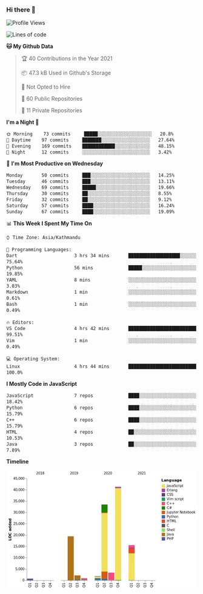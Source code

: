 ### Hi there 👋


<!--START_SECTION:waka-->
![Profile Views](http://img.shields.io/badge/Profile%20Views-0-blue)

![Lines of code](https://img.shields.io/badge/From%20Hello%20World%20I%27ve%20Written-119440%20lines%20of%20code-blue)

**🐱 My Github Data** 

> 🏆 40 Contributions in the Year 2021
 > 
> 📦 47.3 kB Used in Github's Storage 
 > 
> 🚫 Not Opted to Hire
 > 
> 📜 60 Public Repositories 
 > 
> 🔑 11 Private Repositories  
 > 
**I'm a Night 🦉** 

```text
🌞 Morning    73 commits     █████░░░░░░░░░░░░░░░░░░░░   20.8% 
🌆 Daytime    97 commits     ███████░░░░░░░░░░░░░░░░░░   27.64% 
🌃 Evening    169 commits    ████████████░░░░░░░░░░░░░   48.15% 
🌙 Night      12 commits     ░░░░░░░░░░░░░░░░░░░░░░░░░   3.42%

```
📅 **I'm Most Productive on Wednesday** 

```text
Monday       50 commits     ███░░░░░░░░░░░░░░░░░░░░░░   14.25% 
Tuesday      46 commits     ███░░░░░░░░░░░░░░░░░░░░░░   13.11% 
Wednesday    69 commits     █████░░░░░░░░░░░░░░░░░░░░   19.66% 
Thursday     30 commits     ██░░░░░░░░░░░░░░░░░░░░░░░   8.55% 
Friday       32 commits     ██░░░░░░░░░░░░░░░░░░░░░░░   9.12% 
Saturday     57 commits     ████░░░░░░░░░░░░░░░░░░░░░   16.24% 
Sunday       67 commits     ████░░░░░░░░░░░░░░░░░░░░░   19.09%

```


📊 **This Week I Spent My Time On** 

```text
⌚︎ Time Zone: Asia/Kathmandu

💬 Programming Languages: 
Dart                     3 hrs 34 mins       ███████████████████░░░░░░   75.64% 
Python                   56 mins             █████░░░░░░░░░░░░░░░░░░░░   19.85% 
YAML                     8 mins              ░░░░░░░░░░░░░░░░░░░░░░░░░   3.03% 
Markdown                 1 min               ░░░░░░░░░░░░░░░░░░░░░░░░░   0.61% 
Bash                     1 min               ░░░░░░░░░░░░░░░░░░░░░░░░░   0.49%

🔥 Editors: 
VS Code                  4 hrs 42 mins       █████████████████████████   99.51% 
Vim                      1 min               ░░░░░░░░░░░░░░░░░░░░░░░░░   0.49%

💻 Operating System: 
Linux                    4 hrs 44 mins       █████████████████████████   100.0%

```

**I Mostly Code in JavaScript** 

```text
JavaScript               7 repos             ████░░░░░░░░░░░░░░░░░░░░░   18.42% 
Python                   6 repos             ████░░░░░░░░░░░░░░░░░░░░░   15.79% 
C++                      6 repos             ████░░░░░░░░░░░░░░░░░░░░░   15.79% 
HTML                     4 repos             ██░░░░░░░░░░░░░░░░░░░░░░░   10.53% 
Java                     3 repos             ██░░░░░░░░░░░░░░░░░░░░░░░   7.89%

```


**Timeline**

![Chart not found](https://raw.githubusercontent.com/voidash/voidash/main/charts/bar_graph.png) 


<!--END_SECTION:waka-->


<!--
**voidash/voidash** is a ✨ _special_ ✨ repository because its `README.md` (this file) appears on your GitHub profile.

Here are some ideas to get you started:

- 🔭 I’m currently working on ...
- 🌱 I’m currently learning ...
- 👯 I’m looking to collaborate on ...
- 🤔 I’m looking for help with ...
- 💬 Ask me about ...
- 📫 How to reach me: ...
- 😄 Pronouns: ...
- ⚡ Fun fact: ...
-->
